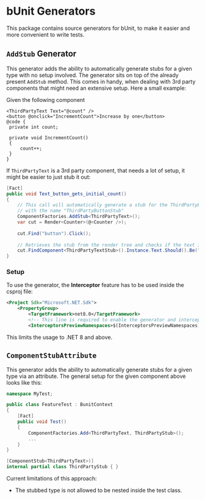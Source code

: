 # bUnit Generators

This package contains source generators for bUnit, to make it easier and more convenient to write tests.

## `AddStub` Generator
This generator adds the ability to automatically generate stubs for a given type with no setup involved. The generator sits on top of the already
present `AddStub` method.
This comes in handy, when dealing with 3rd party components that might need an extensive setup. Here a small example:

Given the following component
```razor
<ThirdPartyText Text="@count" />
<button @onclick="IncrementCount">Increase by one</button>
@code {
 private int count;
 
 private void IncrementCount()
 {
	 count++;
 }
}
```

If `ThirdPartyText` is a 3rd party component, that needs a lot of setup, it might be easier to just stub it out:

```csharp
[Fact]
public void Text_button_gets_initial_count()
{
    // This call will automatically generate a stub for the ThirdPartyButton component
    // with the name "ThirdPartyButtonStub"
    ComponentFactories.AddStub<ThirdPartyText>();
    var cut = Render<Counter>(@<Counter />);
    
    cut.Find("button").Click();
    
    // Retrieves the stub from the render tree and checks if the text is "1"
    cut.FindComponent<ThirdPartyTextStub>().Instance.Text.Should().Be("1");
}
```

### Setup
To use the generator, the **Interceptor** feature has to be used inside the csproj file:

```xml
<Project Sdk="Microsoft.NET.Sdk">
	<PropertyGroup>
		<TargetFramework>net8.0</TargetFramework>
		<!-- This line is required to enable the generator and interceptor -->
		<InterceptorsPreviewNamespaces>$(InterceptorsPreviewNamespaces);Bunit</InterceptorsPreviewNamespaces>
```

This limits the usage to .NET 8 and above.

## `ComponentStubAttribute`
This generator adds the ability to automatically generate stubs for a given type via an attribute.
The general setup for the given component above looks like this:
```csharp
namespace MyTest;

public class FeatureTest : BunitContext
{
    [Fact]
    public void Test()
    {
        ComponentFactories.Add<ThirdPartyText, ThirdPartyStub>();
        ...
    }    
}

[ComponentStub<ThirdPartyText>)]
internal partial class ThirdPartyStub { }
```

Current limitations of this approach:
 * The stubbed type is not allowed to be nested inside the test class.

